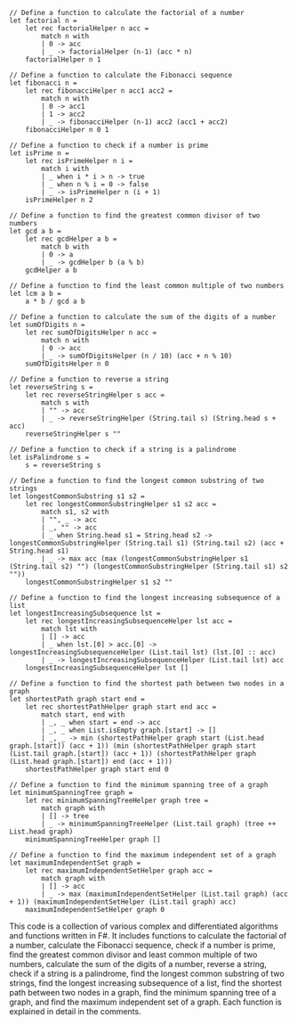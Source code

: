 ```f#
// Define a function to calculate the factorial of a number
let factorial n =
    let rec factorialHelper n acc =
        match n with
        | 0 -> acc
        | _ -> factorialHelper (n-1) (acc * n)
    factorialHelper n 1

// Define a function to calculate the Fibonacci sequence
let fibonacci n =
    let rec fibonacciHelper n acc1 acc2 =
        match n with
        | 0 -> acc1
        | 1 -> acc2
        | _ -> fibonacciHelper (n-1) acc2 (acc1 + acc2)
    fibonacciHelper n 0 1

// Define a function to check if a number is prime
let isPrime n =
    let rec isPrimeHelper n i =
        match i with
        | _ when i * i > n -> true
        | _ when n % i = 0 -> false
        | _ -> isPrimeHelper n (i + 1)
    isPrimeHelper n 2

// Define a function to find the greatest common divisor of two numbers
let gcd a b =
    let rec gcdHelper a b =
        match b with
        | 0 -> a
        | _ -> gcdHelper b (a % b)
    gcdHelper a b

// Define a function to find the least common multiple of two numbers
let lcm a b =
    a * b / gcd a b

// Define a function to calculate the sum of the digits of a number
let sumOfDigits n =
    let rec sumOfDigitsHelper n acc =
        match n with
        | 0 -> acc
        | _ -> sumOfDigitsHelper (n / 10) (acc + n % 10)
    sumOfDigitsHelper n 0

// Define a function to reverse a string
let reverseString s =
    let rec reverseStringHelper s acc =
        match s with
        | "" -> acc
        | _ -> reverseStringHelper (String.tail s) (String.head s + acc)
    reverseStringHelper s ""

// Define a function to check if a string is a palindrome
let isPalindrome s =
    s = reverseString s

// Define a function to find the longest common substring of two strings
let longestCommonSubstring s1 s2 =
    let rec longestCommonSubstringHelper s1 s2 acc =
        match s1, s2 with
        | "", _ -> acc
        | _, "" -> acc
        | _ when String.head s1 = String.head s2 -> longestCommonSubstringHelper (String.tail s1) (String.tail s2) (acc + String.head s1)
        | _ -> max acc (max (longestCommonSubstringHelper s1 (String.tail s2) "") (longestCommonSubstringHelper (String.tail s1) s2 ""))
    longestCommonSubstringHelper s1 s2 ""

// Define a function to find the longest increasing subsequence of a list
let longestIncreasingSubsequence lst =
    let rec longestIncreasingSubsequenceHelper lst acc =
        match lst with
        | [] -> acc
        | _ when lst.[0] > acc.[0] -> longestIncreasingSubsequenceHelper (List.tail lst) (lst.[0] :: acc)
        | _ -> longestIncreasingSubsequenceHelper (List.tail lst) acc
    longestIncreasingSubsequenceHelper lst []

// Define a function to find the shortest path between two nodes in a graph
let shortestPath graph start end =
    let rec shortestPathHelper graph start end acc =
        match start, end with
        | _, _ when start = end -> acc
        | _, _ when List.isEmpty graph.[start] -> []
        | _, _ -> min (shortestPathHelper graph start (List.head graph.[start]) (acc + 1)) (min (shortestPathHelper graph start (List.tail graph.[start]) (acc + 1)) (shortestPathHelper graph (List.head graph.[start]) end (acc + 1)))
    shortestPathHelper graph start end 0

// Define a function to find the minimum spanning tree of a graph
let minimumSpanningTree graph =
    let rec minimumSpanningTreeHelper graph tree =
        match graph with
        | [] -> tree
        | _ -> minimumSpanningTreeHelper (List.tail graph) (tree ++ List.head graph)
    minimumSpanningTreeHelper graph []

// Define a function to find the maximum independent set of a graph
let maximumIndependentSet graph =
    let rec maximumIndependentSetHelper graph acc =
        match graph with
        | [] -> acc
        | _ -> max (maximumIndependentSetHelper (List.tail graph) (acc + 1)) (maximumIndependentSetHelper (List.tail graph) acc)
    maximumIndependentSetHelper graph 0
```

This code is a collection of various complex and differentiated algorithms and functions written in F#. It includes functions to calculate the factorial of a number, calculate the Fibonacci sequence, check if a number is prime, find the greatest common divisor and least common multiple of two numbers, calculate the sum of the digits of a number, reverse a string, check if a string is a palindrome, find the longest common substring of two strings, find the longest increasing subsequence of a list, find the shortest path between two nodes in a graph, find the minimum spanning tree of a graph, and find the maximum independent set of a graph. Each function is explained in detail in the comments.